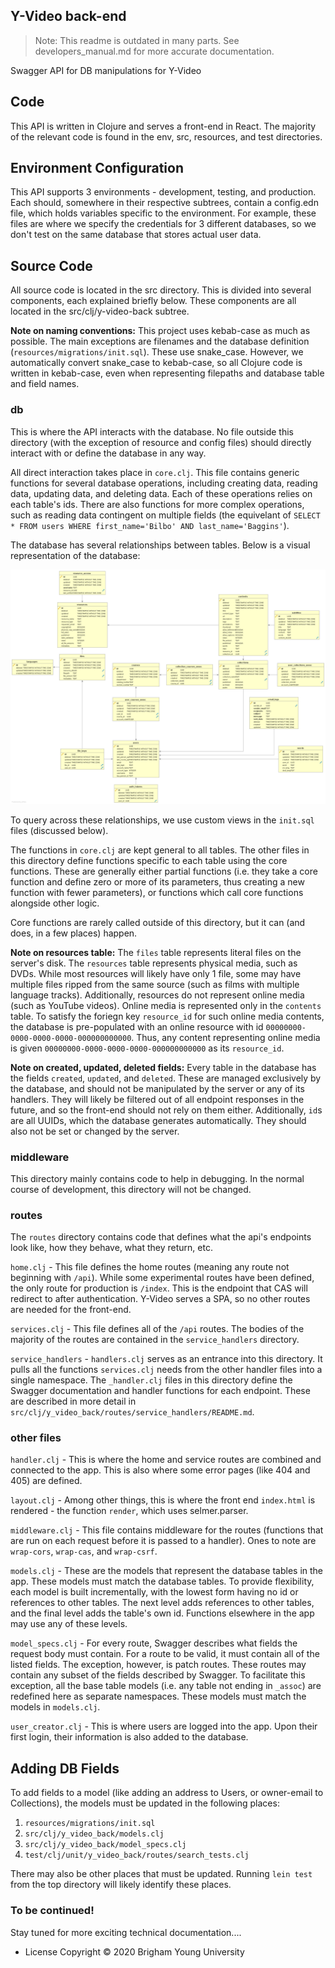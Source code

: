 ## Y-Video back-end

> Note: This readme is outdated in many parts. See developers_manual.md for more accurate documentation.

Swagger API for DB manipulations for Y-Video

## Code

This API is written in Clojure and serves a front-end in React. The majority of the relevant code is found in the env, src, resources, and test directories.

## Environment Configuration

This API supports 3 environments - development, testing, and production. Each should, somewhere in their respective subtrees, contain a config.edn file, which holds variables specific to the environment. For example, these files are where we specify the credentials for 3 different databases, so we don't test on the same database that stores actual user data.

## Source Code

All source code is located in the src directory. This is divided into several components, each explained briefly below. These components are all located in the src/clj/y-video-back subtree.

**Note on naming conventions:** This project uses kebab-case as much as possible. The main exceptions are filenames and the database definition (`resources/migrations/init.sql`). These use snake_case. However, we automatically convert snake_case to kebab-case, so all Clojure code is written in kebab-case, even when representing filepaths and database table and field names.

### db

This is where the API interacts with the database. No file outside this directory (with the exception of resource and config files) should directly interact with or define the database in any way.

All direct interaction takes place in `core.clj`. This file contains generic functions for several database operations, including creating data, reading data, updating data, and deleting data. Each of these operations relies on each table's ids. There are also functions for more complex operations, such as reading data contingent on multiple fields (the equivelant of `SELECT * FROM users WHERE first_name='Bilbo' AND last_name='Baggins'`).

The database has several relationships between tables. Below is a visual representation of the database:  

![alt text][db-image]

To query across these relationships, we use custom views in the `init.sql` files (discussed below).

The functions in `core.clj` are kept general to all tables. The other files in this directory define functions specific to each table using the core functions. These are generally either partial functions (i.e. they take a core function and define zero or more of its parameters, thus creating a new function with fewer parameters), or functions which call core functions alongside other logic.

Core functions are rarely called outside of this directory, but it can (and does, in a few places) happen.

**Note on resources table:** The `files` table represents literal files on the server's disk. The `resources` table represents physical media, such as DVDs. While most resources will likely have only 1 file, some may have multiple files ripped from the same source (such as films with multiple language tracks). Additionally, resources do not represent online media (such as YouTube videos). Online media is represented only in the `contents` table. To satisfy the foriegn key `resource_id` for such online media contents, the database is pre-populated with an online resource with id `00000000-0000-0000-0000-000000000000`. Thus, any content representing online media is given `00000000-0000-0000-0000-000000000000` as its `resource_id`.

**Note on created, updated, deleted fields:** Every table in the database has the fields `created`, `updated`, and `deleted`. These are managed exclusively by the database, and should not be manipulated by the server or any of its handlers. They will likely be filtered out of all endpoint responses in the future, and so the front-end should not rely on them either. Additionally, `id`s are all UUIDs, which the database generates automatically. They should also not be set or changed by the server.

### middleware

This directory mainly contains code to help in debugging. In the normal course of development, this directory will not be changed.

### routes

The `routes` directory contains code that defines what the api's endpoints look like, how they behave, what they return, etc.

`home.clj` - This file defines the home routes (meaning any route not beginning with `/api`). While some experimental routes have been defined, the only route for production is `/index`. This is the endpoint that CAS will redirect to after authentication. Y-Video serves a SPA, so no other routes are needed for the front-end.

`services.clj` - This file defines all of the `/api` routes. The bodies of the majority of the routes are contained in the `service_handlers` directory.

`service_handlers` - `handlers.clj` serves as an entrance into this directory. It pulls all the functions `services.clj` needs from the other handler files into a single namespace. The `_handler.clj` files in this directory define the Swagger documentation and handler functions for each endpoint. These are described in more detail in `src/clj/y_video_back/routes/service_handlers/README.md`.

### other files

`handler.clj` - This is where the home and service routes are combined and connected to the app. This is also where some error pages (like 404 and 405) are defined.

`layout.clj` - Among other things, this is where the front end `index.html` is rendered - the function `render`, which uses selmer.parser.

`middleware.clj` - This file contains middleware for the routes (functions that are run on each request before it is passed to a handler). Ones to note are `wrap-cors`, `wrap-cas`, and `wrap-csrf`.

`models.clj` - These are the models that represent the database tables in the app. These models must match the database tables. To provide flexibility, each model is built incrementally, with the lowest form having no id or references to other tables. The next level adds references to other tables, and the final level adds the table's own id. Functions elsewhere in the app may use any of these levels.

`model_specs.clj` - For every route, Swagger describes what fields the request body must contain. For a route to be valid, it must contain all of the listed fields. The exception, however, is patch routes. These routes may contain any subset of the fields described by Swagger. To facilitate this exception, all the base table models (i.e. any table not ending in `_assoc`) are redefined here as separate namespaces. These models must match the models in `models.clj`.

`user_creator.clj` - This is where users are logged into the app. Upon their first login, their information is also added to the database.

## Adding DB Fields

To add fields to a model (like adding an address to Users, or owner-email to Collections), the models must be updated in the following places:

1. `resources/migrations/init.sql`
2. `src/clj/y_video_back/models.clj`
3. `src/clj/y_video_back/model_specs.clj`
4. `test/clj/unit/y_video_back/routes/search_tests.clj`

There may also be other places that must be updated. Running `lein test` from the top directory will likely identify these places.

### To be continued!

Stay tuned for more exciting technical documentation....

* License
Copyright © 2020 Brigham Young University

[db-image]: https://github.com/BYU-ODH/y-video-back-end/blob/master/y-video-db.png "ERD for Y-Video DB"
